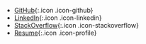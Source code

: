 <section markdown="1" class="work-links" aria-label="Professional links">

* [GitHub](https://github.com/thatdevgirl){:.icon .icon-github}
* [LinkedIn](https://www.linkedin.com/in/jonihalabi/){:.icon .icon-linkedin}
* [StackOverflow](https://stackoverflow.com/users/1628544/joni-h){:.icon .icon-stackoverflow}
* [Resume](/work/joni-halabi-resume.pdf){:.icon .icon-profile}

</section>
